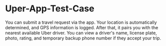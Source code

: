 # Uper-App-Test-Case
You can submit a travel request via the app. Your location is automatically determined, and GPS information is logged. After that, it pairs you with the nearest available Uber driver. You can view a driver's name, license plate, photo, rating, and temporary backup phone number if they accept your trip.
